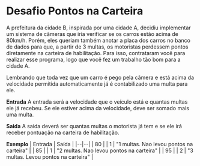 <h1>Desafio Pontos na Carteira</h1>
A prefeitura da cidade B, inspirada por uma cidade A, decidiu implementar um sistema de câmeras que iria verificar se os carros estão acima de 80km/h. Porém, eles queriam também anotar a placa dos carros no banco de dados para que, a partir de 3 multas, os motoristas perdessem pontos diretamente na carteira de habilitação. Para isso, contrataram você para realizar esse programa, logo que você fez um trabalho tão bom para a cidade A.

Lembrando que toda vez que um carro é pego pela câmera e está acima da velocidade permitida automaticamente já é contabilizado uma multa para ele.

**Entrada**
A entrada será a velocidade que o veículo está e quantas multas ele já recebeu. Se ele estiver acima da velocidade, deve ser somado mais uma multa.

**Saida**
A saída deverá ser quantas multas o motorista já tem e se ele irá receber pontuação na carteira de habilitação.

**Exemplo**
| Entrada |	Saída |
|--|--|
| 80 |
| 1	| "1 multas. Nao levou pontos na carteira" |
| 85 |
| 1	| "2 multas. Nao levou pontos na carteira" |
| 95 |
| 2	| "3 multas. Levou pontos na carteira" |